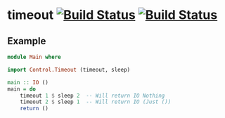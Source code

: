 timeout [![Build Status][travis-img]][travis]  [![Build Status][coveralls-img]][coveralls]
=======

[travis]: http://travis-ci.org/lambda-llama/timeout
[travis-img]: https://secure.travis-ci.org/lambda-llama/timeout.png

[coveralls]: https://coveralls.io/r/lambda-llama/timeout
[coveralls-img]: https://coveralls.io/repos/lambda-llama/timeout/badge.png

Example
-------

```haskell
module Main where

import Control.Timeout (timeout, sleep)

main :: IO ()
main = do
    timeout 1 $ sleep 2  -- Will return IO Nothing
    timeout 2 $ sleep 1  -- Will return IO (Just ())
    return ()
```
